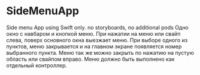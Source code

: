# SideMenuApp
Side menu App using Swift only. no storyboards, no additional pods
Одно окно с навбаром и кнопкой меню. При нажатии на меню или свайп слева, поверх основного окна выезжает меню. При выборе одного из пунктов, меню закрывается и на главном экране появляется номер выбранного пункта. Меню так же можно закрыть по нажатию на пустую область или свайпом вправо. Меню должно быть выполнено как отдельный контроллер. 
